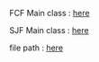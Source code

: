 
FCF Main class : [here](https://github.com/Aashish84/os/blob/master/FCFMain.java#L12)

SJF Main class : [here](https://github.com/Aashish84/os/blob/master/SJFMain.java#L10)

file path : [here](https://github.com/Aashish84/os/blob/master/config/FilePath.java#L4)
